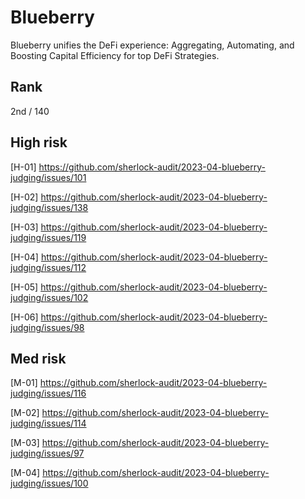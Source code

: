# Blueberry
Blueberry unifies the DeFi experience: Aggregating, Automating, and Boosting Capital Efficiency for top DeFi Strategies.

## Rank
2nd / 140

## High risk
[H-01] https://github.com/sherlock-audit/2023-04-blueberry-judging/issues/101

[H-02] https://github.com/sherlock-audit/2023-04-blueberry-judging/issues/138

[H-03] https://github.com/sherlock-audit/2023-04-blueberry-judging/issues/119

[H-04] https://github.com/sherlock-audit/2023-04-blueberry-judging/issues/112

[H-05] https://github.com/sherlock-audit/2023-04-blueberry-judging/issues/102

[H-06] https://github.com/sherlock-audit/2023-04-blueberry-judging/issues/98

## Med risk
[M-01] https://github.com/sherlock-audit/2023-04-blueberry-judging/issues/116

[M-02] https://github.com/sherlock-audit/2023-04-blueberry-judging/issues/114

[M-03] https://github.com/sherlock-audit/2023-04-blueberry-judging/issues/97

[M-04] https://github.com/sherlock-audit/2023-04-blueberry-judging/issues/100

